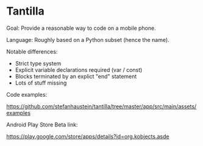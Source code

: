 # Tantilla

Goal: Provide a reasonable way to code on a mobile phone.

Language: Roughly based on a Python subset (hence the name).

Notable differences:

 - Strict type system
 - Explicit variable declarations required (var / const)
 - Blocks terminated by an explict "end" statement 
 - Lots of stuff missing

Code examples:

https://github.com/stefanhaustein/tantilla/tree/master/app/src/main/assets/examples

Android Play Store Beta link:

https://play.google.com/store/apps/details?id=org.kobjects.asde
